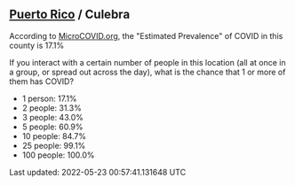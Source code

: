 
## [Puerto Rico](/united-states/puerto-rico) / Culebra

According to [MicroCOVID.org](http://microcovid.org),
the "Estimated Prevalence" of COVID in this county is 17.1%

If you interact with a certain number of people in this location
(all at once in a group, or spread out across the day), what is the chance that
1 or more of them has COVID?

- 1 person: 17.1%
- 2 people: 31.3%
- 3 people: 43.0%
- 5 people: 60.9%
- 10 people: 84.7%
- 25 people: 99.1%
- 100 people: 100.0%

Last updated: 2022-05-23 00:57:41.131648 UTC
